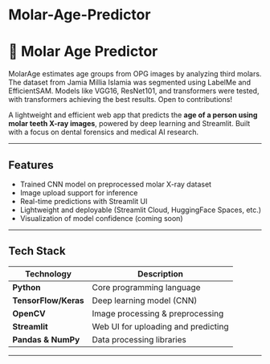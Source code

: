 # Molar-Age-Predictor
# 🦷 Molar Age Predictor
MolarAge estimates age groups from OPG images by analyzing third molars. The dataset from Jamia Millia Islamia was segmented using LabelMe and EfficientSAM. 
Models like VGG16, ResNet101, and transformers were tested, with transformers achieving the best results. Open to contributions!

A lightweight and efficient web app that predicts the **age of a person using molar teeth X-ray images**, powered by deep learning and Streamlit. Built with a focus on dental forensics and medical AI research.


---

##  Features

-  Trained CNN model on preprocessed molar X-ray dataset
-  Image upload support for inference
-  Real-time predictions with Streamlit UI
-  Lightweight and deployable (Streamlit Cloud, HuggingFace Spaces, etc.)
-  Visualization of model confidence (coming soon)

---

##  Tech Stack

| Technology      | Description                            |
|----------------|----------------------------------------|
| **Python**      | Core programming language              |
| **TensorFlow/Keras** | Deep learning model (CNN)           |
| **OpenCV**      | Image processing & preprocessing       |
| **Streamlit**   | Web UI for uploading and predicting    |
| **Pandas & NumPy** | Data processing libraries            |

---


